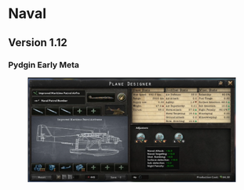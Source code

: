 # Naval

## Version 1.12

### Pydgin Early Meta

<figure><img src="../../.gitbook/assets/naval-pydgin_early.png" alt=""><figcaption></figcaption></figure>

